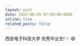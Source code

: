 ```yaml
---
layout: post
date: 2022-06-25 07:59:00-0400
inline: true
related_posts: false
---
```


西安电子科技大学 优秀毕业生! :sparkles: :smile:

